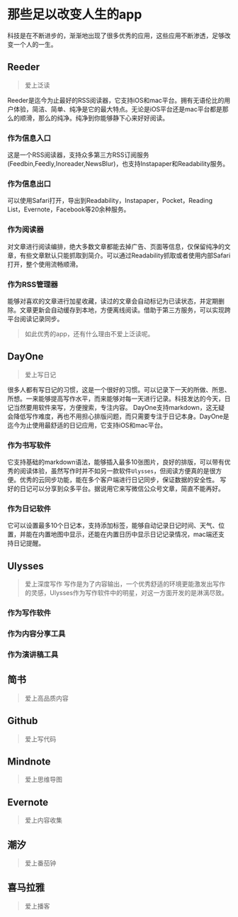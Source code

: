 # 那些足以改变人生的app


科技是在不断进步的，渐渐地出现了很多优秀的应用，这些应用不断渗透，足够改变一个人的一生。

## Reeder

> 爱上泛读

Reeder是迄今为止最好的RSS阅读器，它支持iOS和mac平台。拥有无语伦比的用户体验，简洁、简单、纯净是它的最大特点。无论是iOS平台还是mac平台都是那么的顺滑，那么的纯净。纯净到你能够静下心来好好阅读。

### 作为信息入口
这是一个RSS阅读器，支持众多第三方RSS订阅服务(Feedbin,Feedly,Inoreader,NewsBlur)，也支持Instapaper和Readability服务。
### 作为信息出口
可以使用Safari打开，导出到Readability，Instapaper，Pocket，Reading List，Evernote，Facebook等20余种服务。
### 作为阅读器
对文章进行阅读编排，绝大多数文章都能去掉广告、页面等信息，仅保留纯净的文章，有些文章默认只能抓取到简介。可以通过Readability抓取或者使用内部Safari打开，整个使用流畅顺滑。
### 作为RSS管理器
能够对喜欢的文章进行加星收藏，读过的文章会自动标记为已读状态，并定期删除。文章更新会自动缓存到本地，方便离线阅读。借助于第三方服务，可以实现跨平台阅读记录同步。

> 如此优秀的app，还有什么理由不爱上泛读呢。

## DayOne
> 爱上写日记

很多人都有写日记的习惯，这是一个很好的习惯。可以记录下一天的所做、所思、所想。一来能够提高写作水平，而来能够对每一天进行记录。科技发达的今天，日记当然要用软件来写，方便搜索，专注内容。
DayOne支持markdown，这无疑会降低写作难度，再也不用担心排版问题，而只需要专注于日记本身。DayOne是迄今为止使用最舒适的日记应用，它支持iOS和mac平台。

### 作为书写软件
它支持基础的markdown语法，能够插入最多10张图片，良好的排版，可以带有优秀的阅读体验，虽然写作时并不如另一款软件`Ulysses`，但阅读方便真的是很方便。优秀的云同步功能，能在多个客户端进行日记同步，保证数据的安全性。
写好的日记可以分享到众多平台。据说用它来写微信公众号文章，简直不能再好。

### 作为日记软件
它可以设置最多10个日记本，支持添加标签，能够自动记录日记时间、天气、位置，并能在内置地图中显示，还能在内置日历中显示日记记录情况，mac端还支持日记提醒。

## Ulysses
> 爱上深度写作
写作是为了内容输出，一个优秀舒适的环境更能激发出写作的灵感，Ulysses作为写作软件中的明星，对这一方面开发的是淋漓尽致。

### 作为写作软件

### 作为内容分享工具

### 作为演讲稿工具

## 简书
> 爱上高品质内容

## Github
> 爱上写代码

## Mindnote
> 爱上思维导图

## Evernote
> 爱上内容收集

## 潮汐
> 爱上番茄钟

## 喜马拉雅
> 爱上播客